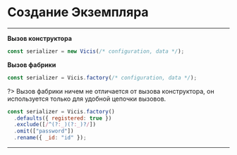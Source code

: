 # Создание Экземпляра

----------

**Вызов конструктора**

```js
const serializer = new Vicis(/* configuration, data */);
```

**Вызов фабрики**

```js
const serializer = Vicis.factory(/* configuration, data */);
```

?> Вызов фабрики ничем не отличается от вызова конструктора, он используется только для удобной цепочки вызовов.

```js
const serializer = Vicis.factory()
  .defaults({ registered: true })
  .exclude([/^(?:_)(?:_)?/])
  .omit(["password"])
  .rename({ _id: "id" });
```

----------
